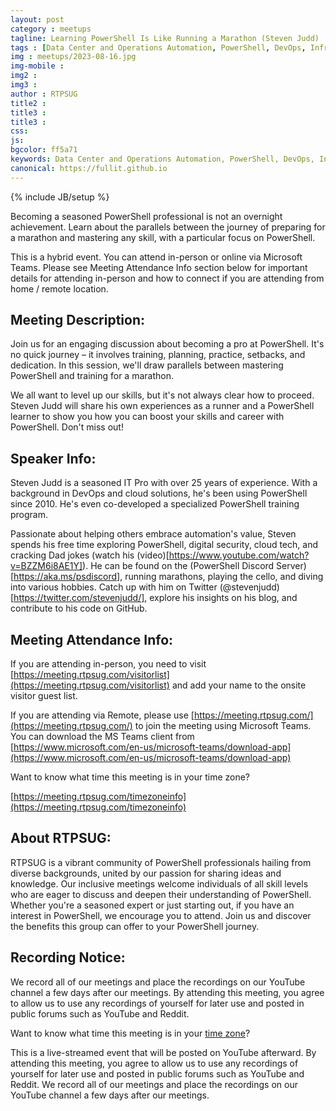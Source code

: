```yaml
---
layout: post
category : meetups
tagline: Learning PowerShell Is Like Running a Marathon (Steven Judd)
tags : [Data Center and Operations Automation, PowerShell, DevOps, Infrastructure as Code, System Administration]
img : meetups/2023-08-16.jpg
img-mobile : 
img2 : 
img3 : 
author : RTPSUG
title2 : 
title3 : 
title3 : 
css: 
js: 
bgcolor: ff5a71
keywords: Data Center and Operations Automation, PowerShell, DevOps, Infrastructure as Code, System Administration
canonical: https://fullit.github.io
---
```

{% include JB/setup %}

Becoming a seasoned PowerShell professional is not an overnight achievement. Learn about the parallels between the journey of preparing for a marathon and mastering any skill, with a particular focus on PowerShell.

<!--more-->

This is a hybrid event. You can attend in-person or online via Microsoft Teams. Please see Meeting Attendance Info section below for important details for attending in-person and how to connect if you are attending from home / remote location.

## Meeting Description:

Join us for an engaging discussion about becoming a pro at PowerShell. It's no quick journey – it involves training, planning, practice, setbacks, and dedication. In this session, we'll draw parallels between mastering PowerShell and training for a marathon.

We all want to level up our skills, but it's not always clear how to proceed. Steven Judd will share his own experiences as a runner and a PowerShell learner to show you how you can boost your skills and career with PowerShell. Don't miss out!

## Speaker Info:

Steven Judd is a seasoned IT Pro with over 25 years of experience. With a background in DevOps and cloud solutions, he's been using PowerShell since 2010. He's even co-developed a specialized PowerShell training program.

Passionate about helping others embrace automation's value, Steven spends his free time exploring PowerShell, digital security, cloud tech, and cracking Dad jokes (watch his (video)[https://www.youtube.com/watch?v=BZZM6i8AE1Y]). He can be found on the (PowerShell Discord Server)[https://aka.ms/psdiscord], running marathons, playing the cello, and diving into various hobbies. Catch up with him on Twitter (@stevenjudd)[https://twitter.com/stevenjudd/], explore his insights on his blog, and contribute to his code on GitHub.

## Meeting Attendance Info:

If you are attending in-person, you need to visit [https://meeting.rtpsug.com/visitorlist](https://meeting.rtpsug.com/visitorlist) and add your name to the onsite visitor guest list.

If you are attending via Remote, please use [https://meeting.rtpsug.com/](https://meeting.rtpsug.com/) to join the meeting using Microsoft Teams. You can download the MS Teams client from [https://www.microsoft.com/en-us/microsoft-teams/download-app](https://www.microsoft.com/en-us/microsoft-teams/download-app)

Want to know what time this meeting is in your time zone?

[https://meeting.rtpsug.com/timezoneinfo](https://meeting.rtpsug.com/timezoneinfo)

## About RTPSUG:

RTPSUG is a vibrant community of PowerShell professionals hailing from diverse backgrounds, united by our passion for sharing ideas and knowledge. Our inclusive meetings welcome individuals of all skill levels who are eager to discuss and deepen their understanding of PowerShell. Whether you're a seasoned expert or just starting out, if you have an interest in PowerShell, we encourage you to attend. Join us and discover the benefits this group can offer to your PowerShell journey.

## Recording Notice:

We record all of our meetings and place the recordings on our YouTube channel a few days after our meetings. By attending this meeting, you agree to allow us to use any recordings of yourself for later use and posted in public forums such as YouTube and Reddit.

Want to know what time this meeting is in your [time zone](https://meeting.rtpsug.com/timezoneinfo)?

This is a live-streamed event that will be posted on YouTube afterward. By attending this meeting, you agree to allow us to use any recordings of yourself for later use and posted in public forums such as YouTube and Reddit. We record all of our meetings and place the recordings on our YouTube channel a few days after our meetings.
